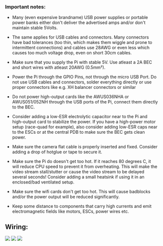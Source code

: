### Important notes:

- Many (even expensive brandname) USB power supplies or portable power banks either don't deliver the advertised amps and/or don't maintain stable 5Volts. 

- The same applies for USB cables and connectors. Many connectors have bad tolerances (too thin, which makes them wiggle and prone to intermittent connections) and cables use 28AWG or even less which causes too much voltage drop, even on short 30cm cables.

- Make sure that you supply the Pi with stable 5V. Use atleast a 2A BEC and short wires with atleast 20AWG (0.5mm²). 

- Power the Pi through the GPIO Pins, not through the micro USB Port. Do not use USB cables and connectors, solder everything directly or use proper connectors like e.g. XH balancer connectors or similar

- Do not power high-output cards like the AWUS036NHA or AWUS051/052NH through the USB ports of the Pi, connect them directly to the BEC. 

- Consider adding a low-ESR electrolytic capacitor near to the Pi and high-output card to stabilize the power. If you have a high-power motor setup (race-quad for example), also consider adding low-ESR caps near to the ESCs or at the central PDB to make sure the BEC gets clean power.

- Make sure the camera flat cable is properly inserted and fixed. Consider adding a drop of hotglue or tape to secure it.

- Make sure the Pi do doesn't get too hot. If it reaches 80 degrees C, it will reduce CPU speed to prevent it from overheating. This will make the video stream stall/stutter or cause the video stream to be delayed several seconds! Consider adding a small heatsink if using it in an enclosed/bad ventilated setup.

- Make sure the wifi cards don't get too hot. This will cause badblocks and/or the power output will be reduced significantly.

- Keep some distance to components that carry high currents and emit electromagnetic fields like motors, ESCs, power wires etc.

## Wiring:

![](https://raw.githubusercontent.com/bortek/EZ-WifiBroadcast/master/wiki-content/Pi0-Wiring-small.jpg)
![](https://raw.githubusercontent.com/bortek/EZ-WifiBroadcast/master/wiki-content/Pi3-Wiring-small.jpg)
![](https://raw.githubusercontent.com/bortek/EZ-WifiBroadcast/master/wiki-content/052nh-wiring.jpg)

